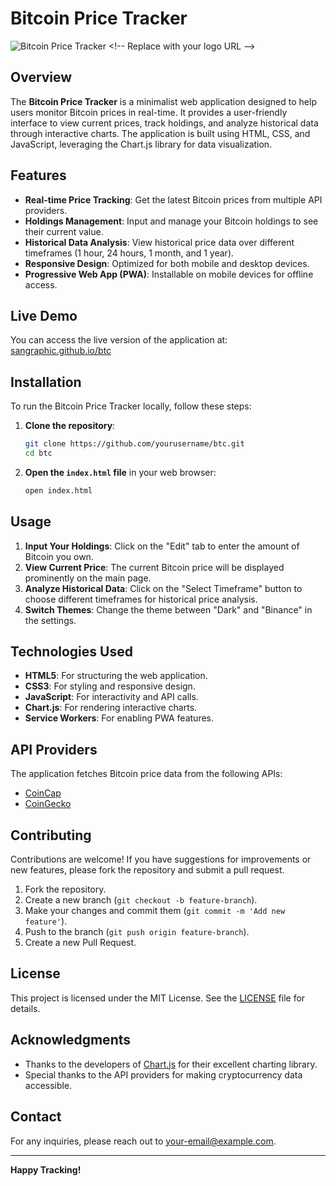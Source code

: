 # Bitcoin Price Tracker

![Bitcoin Price Tracker]([https://example.com/path/to/your/logo.png](https://raw.githubusercontent.com/SanGraphic/btc/refs/heads/main/icon-512.png)) <!-- Replace with your logo URL -->

## Overview

The **Bitcoin Price Tracker** is a minimalist web application designed to help users monitor Bitcoin prices in real-time. It provides a user-friendly interface to view current prices, track holdings, and analyze historical data through interactive charts. The application is built using HTML, CSS, and JavaScript, leveraging the Chart.js library for data visualization.

## Features

- **Real-time Price Tracking**: Get the latest Bitcoin prices from multiple API providers.
- **Holdings Management**: Input and manage your Bitcoin holdings to see their current value.
- **Historical Data Analysis**: View historical price data over different timeframes (1 hour, 24 hours, 1 month, and 1 year).
- **Responsive Design**: Optimized for both mobile and desktop devices.
- **Progressive Web App (PWA)**: Installable on mobile devices for offline access.

## Live Demo

You can access the live version of the application at: [sangraphic.github.io/btc](https://sangraphic.github.io/btc)

## Installation

To run the Bitcoin Price Tracker locally, follow these steps:

1. **Clone the repository**:
   ```bash
   git clone https://github.com/yourusername/btc.git
   cd btc
   ```

2. **Open the `index.html` file** in your web browser:
   ```bash
   open index.html
   ```

## Usage

1. **Input Your Holdings**: Click on the "Edit" tab to enter the amount of Bitcoin you own.
2. **View Current Price**: The current Bitcoin price will be displayed prominently on the main page.
3. **Analyze Historical Data**: Click on the "Select Timeframe" button to choose different timeframes for historical price analysis.
4. **Switch Themes**: Change the theme between "Dark" and "Binance" in the settings.

## Technologies Used

- **HTML5**: For structuring the web application.
- **CSS3**: For styling and responsive design.
- **JavaScript**: For interactivity and API calls.
- **Chart.js**: For rendering interactive charts.
- **Service Workers**: For enabling PWA features.

## API Providers

The application fetches Bitcoin price data from the following APIs:

- [CoinCap](https://coincap.io/)
- [CoinGecko](https://www.coingecko.com/)

## Contributing

Contributions are welcome! If you have suggestions for improvements or new features, please fork the repository and submit a pull request.

1. Fork the repository.
2. Create a new branch (`git checkout -b feature-branch`).
3. Make your changes and commit them (`git commit -m 'Add new feature'`).
4. Push to the branch (`git push origin feature-branch`).
5. Create a new Pull Request.

## License

This project is licensed under the MIT License. See the [LICENSE](LICENSE) file for details.

## Acknowledgments

- Thanks to the developers of [Chart.js](https://www.chartjs.org/) for their excellent charting library.
- Special thanks to the API providers for making cryptocurrency data accessible.

## Contact

For any inquiries, please reach out to [your-email@example.com](mailto:your-email@example.com).

---

**Happy Tracking!**
